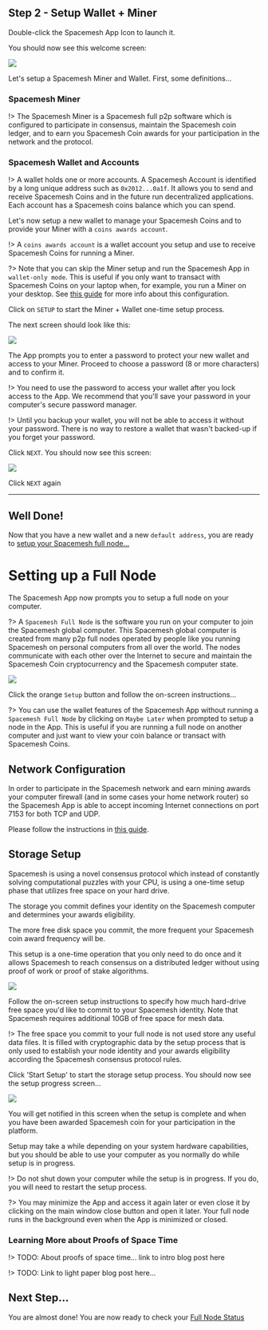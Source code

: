 ## Step 2 - Setup Wallet + Miner

Double-click the Spacemesh App Icon to launch it.

You should now see this welcome screen:

![](../images/v1.0/welcome.png)

Let's setup a Spacemesh Miner and Wallet. First, some definitions...

### Spacemesh Miner
!> The Spacemesh Miner is a Spacemesh full p2p software which is configured to participate in consensus, maintain the Spacemesh coin ledger, and to earn you Spacemesh Coin awards for your participation in the network and the protocol.


### Spacemesh Wallet and Accounts
!> A wallet holds one or more accounts. A Spacemesh Account is identified by a long unique address such as `0x2012...0a1f`. It allows you to send and receive Spacemesh Coins and in the future run decentralized applications. Each account has a Spacemesh coins balance which you can spend.

Let's now setup a new wallet to manage your Spacemesh Coins and to provide your Miner with a `coins awards account`.

!> A `coins awards account` is a wallet account you setup and use to receive Spacemesh Coins for running a Miner.

?> Note that you can skip the Miner setup and run the Spacemesh App in `wallet-only mode`. This is useful if you only want to transact with Spacemesh Coins on your laptop when, for example, you run a Miner on your desktop. See [this guide](#) for more info about this configuration.

Click on `SETUP` to start the Miner + Wallet one-time setup process.

The next screen should look like this:

![](../images/v1.0/protect_wallet.png)

The App prompts you to enter a password to protect your new wallet and access to your Miner. Proceed to choose a password (8 or more characters) and to confirm it.

!> You need to use the password to access your wallet after you lock access to the App. We recommend that you'll save your password in your computer's secure password manager.

!> Until you backup your wallet, you will not be able to access it without your password. There is no way to restore a wallet that wasn't backed-up if you forget your password.

Click `NEXT`. You should now see this screen:

![](../images/v1.0/protect_wallet_confirmed.png)

Click `NEXT` again

---

## Well Done!

Now that you have a new wallet and a new `default address`, you are ready to [setup your Spacemesh full node...](guide/setup.md)

# Setting up a Full Node

The Spacemesh App now prompts you to setup a full  node on your computer.

?> A `Spacemesh Full Node` is the software you run on your computer to join the Spacemesh global computer. This Spacemesh global computer is created from many p2p full nodes operated by people like you running Spacemesh on personal computers from all over the world. The nodes communicate with each other over the Internet to secure and maintain the Spacemesh Coin cryptocurrency and the Spacemesh computer state.

![](../images/start_setup.png)

Click the orange `Setup` button and follow the on-screen instructions...

?> You can use the wallet features of the Spacemesh App without running a `Spacemesh Full Node` by clicking on `Maybe Later` when prompted to setup a node in the App. This is useful if you are running a full node on another computer and just want to view your coin balance or transact with Spacemesh Coins.

## Network Configuration
In order to participate in the Spacemesh network and earn mining awards your computer firewall (and in some cases your home network router) so the Spacemesh App is able to accept incoming Internet connections on port 7153 for both TCP and UDP.

Please follow the instructions in [this guide](netconfig.md).

## Storage Setup
Spacemesh is using a novel consensus protocol which instead of constantly solving computational puzzles with your CPU, is using a one-time setup phase that utilizes free space on your hard drive.

The storage you commit defines your identity on the Spacemesh computer and determines your awards eligibility.

The more free disk space you commit, the more frequent your Spacemesh coin award frequency will be.

This setup is a one-time operation that you only need to do once and it allows Spacemesh to reach consensus on a distributed ledger without using proof of work or proof of stake algorithms.

![](../images/setup1.png)

Follow the on-screen setup instructions to specify how much hard-drive free space you'd like to commit to your Spacemesh identity. Note that Spacemesh requires additional 10GB of free space for mesh data.

!> The free space you commit to your full node is not used store any useful data files. It is filled with cryptographic data by the setup process that is only used to establish your node identity and your awards eligibility according the Spacemesh consensus protocol rules.

Click 'Start Setup' to start the storage setup process. You should now see the setup progress screen...

![](../images/setup2.png)

You will get notified in this screen when the setup is complete and when you have been awarded Spacemesh coin for your participation in the platform.

Setup may take a while depending on your system hardware capabilities, but you should be able to use your computer as you normally do while setup is in progress.

!> Do not shut down your computer while the setup is in progress. If you do, you will need to restart the setup process.

?> You may minimize the App and access it again later or even close it by clicking on the main window close button and open it later. Your full node runs in the background even when the App is minimized or closed.

### Learning More about Proofs of Space Time
!> TODO: About proofs of space time... link to intro blog post here

!> TODO: Link to light paper blog post here...

## Next Step...
You are almost done! You are now ready to check your [Full Node Status](guide/status.md)
